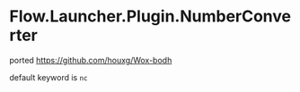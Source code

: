 # Flow.Launcher.Plugin.NumberConverter

ported https://github.com/houxg/Wox-bodh

default keyword is `nc`
